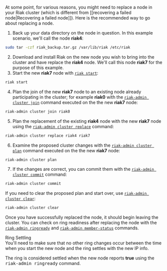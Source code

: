 At some point, for various reasons, you might need to replace a node in your Riak cluster (which is different from [[recovering a failed node|Recovering a failed node]]). Here is the recommended way to go about replacing a node.

1. Back up your data directory on the node in question. In this example scenario, we'll call the node **riak4**:
```bash
sudo tar -czf riak_backup.tar.gz /var/lib/riak /etc/riak
```
2. Download and install Riak on the new node you wish to bring into the cluster and have replace the **riak4** node. We'll call this node **riak7** for the purpose of this example.
3. Start the new **riak7** node with [`riak start`](http://wiki.basho.com/Command-Line-Tools.html#start):
```bash
riak start
```
4. Plan the join of the new **riak7** node to an existing node already participating in the cluster; for example **riak0** with the [`riak-admin cluster join`](http://wiki.basho.com/Command-Line-Tools---riak-admin.html#cluster) command executed on the the new **riak7** node:
```bash
riak-admin cluster join riak0
```
5. Plan the replacement of the existing **riak4** node with the new **riak7** node using the [`riak-admin cluster replace`](http://wiki.basho.com/Command-Line-Tools---riak-admin.html#cluster) command:
```bash
riak-admin cluster replace riak4 riak7
```
6. Examine the proposed cluster changes with the [`riak-admin cluster plan`](http://wiki.basho.com/Command-Line-Tools---riak-admin.html#cluster) command executed on the the new **riak7** node:
```bash
riak-admin cluster plan
```
7. If the changes are correct, you can commit them with the [`riak-admin cluster commit`](http://wiki.basho.com/Command-Line-Tools---riak-admin.html#cluster) command:
```bash
riak-admin cluster commit
```

If you need to clear the proposed plan and start over, use [`riak-admin cluster clear`](http://wiki.basho.com/Command-Line-Tools---riak-admin.html#cluster):
```bash
riak-admin cluster clear
```

Once you have successfully replaced the node, it should begin leaving the cluster. You can check on ring readiness after replacing the node with the [`riak-admin ringready`](/Command-Line-Tools---riak-admin.html#ringready) and [`riak-admin member-status`](http://wiki.basho.com/Command-Line-Tools---riak-admin.html#member-status) commands.

<div class="info"><div class="title">Ring Settling</div>You'll need to make sure that no other ring changes occur between the time when you start the new node and the ring settles with the new IP info.

The ring is considered settled when the new node reports <strong>true</strong> using the <tt>riak-admin ringready</tt> command.
</div>